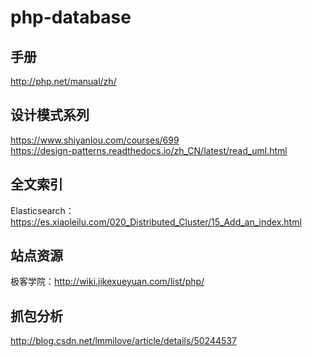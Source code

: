 # php-database


## 手册    
http://php.net/manual/zh/
    
## 设计模式系列     
https://www.shiyanlou.com/courses/699    
https://design-patterns.readthedocs.io/zh_CN/latest/read_uml.html    

## 全文索引     
Elasticsearch：https://es.xiaoleilu.com/020_Distributed_Cluster/15_Add_an_index.html    

## 站点资源     
极客学院：http://wiki.jikexueyuan.com/list/php/    

## 抓包分析     
http://blog.csdn.net/lmmilove/article/details/50244537


